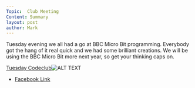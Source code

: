 ```yaml
---
Topic:  Club Meeting
Content: Summary
layout: post
author: Mark
---
```

Tuesday evening we all had a go at BBC Micro Bit programming. Everybody got the hang of it real quick and we had some brilliant creations.
We will be using the BBC Micro Bit more next year, so get your thinking caps on.

[Tuesday Codeclub](https://www.facebook.com/media/set/?set=ms.c.eJxFy8kNACAMA8GOUGLjHP03xiMIvqNdzy6GBAZYyeUXGK2E6YFPsR%7E%3BYwC9iFhzenxFF.bps.a.1798365466957212&type=1)![ALT TEXT](https://scontent.fbhx6-1.fna.fbcdn.net/v/t1.6435-9/46496295_1798365530290539_903528022336864256_n.jpg?stp=dst-jpg_p720x720&_nc_cat=106&ccb=1-7&_nc_sid=cdbe9c&_nc_ohc=24CiJSdTjQQAX8CTmR_&_nc_ht=scontent.fbhx6-1.fna&edm=AKK4YLsEAAAA&oh=00_AfDaIo7y_9ADSrm7AFLb0PsIeoc9YAqZtfZfBkAfVzacUg&oe=654E2F69)

* [Facebook Link](https://www.facebook.com/LichfieldCoders/photos/a.1798365466957212/1798365523623873/?type=3)


